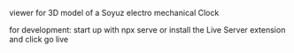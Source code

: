 viewer for 3D model of a Soyuz electro mechanical Clock

for development:
start up with npx serve
or install the Live Server extension and click go live 
